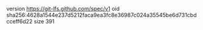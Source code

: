 version https://git-lfs.github.com/spec/v1
oid sha256:4628a1544e237d5212faca9ea3fc8e36987c024a35545be6d731cbdcceff6d22
size 391
